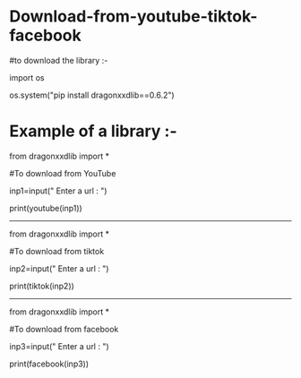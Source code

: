 # Download-from-youtube-tiktok-facebook

#to download the library :-

import os

os.system("pip install dragonxxdlib==0.6.2")

# Example of a library :-

from dragonxxdlib import *

#To download from YouTube

inp1=input(" Enter a url : ")

print(youtube(inp1))

---------------------------------

from dragonxxdlib import *

#To download from tiktok

inp2=input(" Enter a url : ")

print(tiktok(inp2))

-----------------------------------

from dragonxxdlib import *

#To download from facebook

inp3=input(" Enter a url : ")

print(facebook(inp3))

